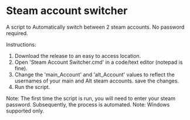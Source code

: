 # Steam account switcher
A script to Automatically switch between 2 steam accounts. No password required.

Instructions:
1. Download the release to an easy to access location.
2. Open 'Steam Account Switcher.cmd' in a code/text editor (notepad is fine).
3. Change the 'main_Account' and 'alt_Account' values to reflect the usernames of your main and Alt steam accounts. save the changes.
3. Run the script. 

Note: The first time the script is run, you will need to enter your steam password. Subsequently, the process is automated.
Note: Windows supported only.
